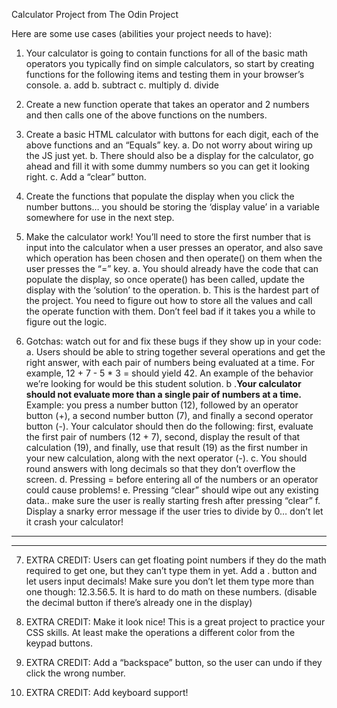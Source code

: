 Calculator Project from The Odin Project

Here are some use cases (abilities your project needs to have):

1. Your calculator is going to contain functions for all of the basic math operators you typically find on simple calculators, so start by creating functions for the following items and testing them in your browser’s console.
  a. add
  b. subtract
  c. multiply
  d. divide

2. Create a new function operate that takes an operator and 2 numbers and then calls one of the above functions on the numbers.

3. Create a basic HTML calculator with buttons for each digit, each of the above functions and an “Equals” key.
  a. Do not worry about wiring up the JS just yet.
  b. There should also be a display for the calculator, go ahead and fill it with some dummy numbers so you can get it looking right.
  c. Add a “clear” button.

4. Create the functions that populate the display when you click the number buttons… you should be storing the ‘display value’ in a variable somewhere for use in the next step.

5. Make the calculator work! You’ll need to store the first number that is input into the calculator when a user presses an operator, and also save which operation has been chosen and then operate() on them when the user presses the “=” key.
  a. You should already have the code that can populate the display, so once operate() has been called, update the display with the ‘solution’ to the operation.
  b. This is the hardest part of the project. You need to figure out how to store all the values and call the operate function with them. Don’t feel bad if it takes you a while to figure out the logic.

6. Gotchas: watch out for and fix these bugs if they show up in your code:
  a. Users should be able to string together several operations and get the right answer, with each pair of numbers being evaluated at a time. For example, 12 + 7 - 5 * 3 = should yield 42. An example of the behavior we’re looking for would be this student solution.
  b .**Your calculator should not evaluate more than a single pair of numbers at a time.** Example: you press a number button (12), followed by an operator button (+), a second number button (7), and finally a second operator button (-). Your calculator should then do the following: first, evaluate the first pair of numbers (12 + 7), second, display the result of that calculation (19), and finally, use that result (19) as the first number in your new calculation, along with the next operator (-).
  c. You should round answers with long decimals so that they don’t overflow the screen.
  d. Pressing = before entering all of the numbers or an operator could cause problems!
  e. Pressing “clear” should wipe out any existing data.. make sure the user is really starting fresh after pressing “clear”
  f. Display a snarky error message if the user tries to divide by 0… don’t let it crash your calculator!
***
***
7. EXTRA CREDIT: Users can get floating point numbers if they do the math required to get one, but they can’t type them in yet. Add a . button and let users input decimals! Make sure you don’t let them type more than one though: 12.3.56.5. It is hard to do math on these numbers. (disable the decimal button if there’s already one in the display)

8. EXTRA CREDIT: Make it look nice! This is a great project to practice your CSS skills. At least make the operations a different color from the keypad buttons.

9. EXTRA CREDIT: Add a “backspace” button, so the user can undo if they click the wrong number.
10. EXTRA CREDIT: Add keyboard support!